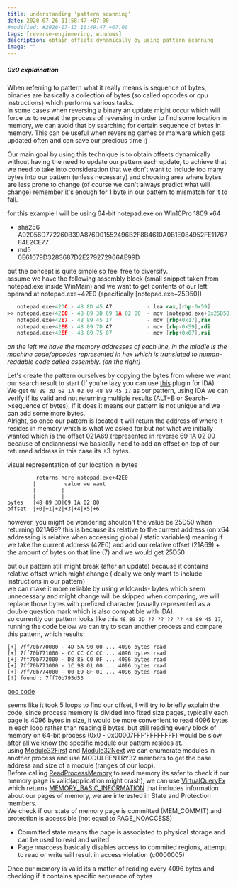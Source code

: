 ```yaml
---
title: understanding 'pattern scanning'
date: 2020-07-26 11:58:47 +07:00
#modified: #2020-07-13 16:49:47 +07:00
tags: [reverse-engineering, windows]
description: obtain offsets dynamically by using pattern scanning
image: ""
---
```



##### 0x0 explaination
When referring to pattern what it really means is sequence of bytes, binaries are basically a collection of bytes (so called opcodes or cpu instructions) which performs various tasks. <br>
In some cases when reversing a binary an update might occur which will force us to repeat the process of reversing in order to find some location in memory, we can avoid that by searching for certain sequence of bytes in memory. 
This can be useful when reversing games or malware which gets updated often and can save our precious time :)

Our main goal by using this technique is to obtain offsets dynamically without having the need to update our pattern each update, to achieve that we need to take into consideration that we don't want to include too many bytes into our pattern (unless necessary) and choosing area where bytes are less prone to change (of course we can't always predict what will change) 
remember it's enough for 1 byte in our pattern to mismatch for it to fail. <br>
<!--Tthe idea of pattern scanning is simple, scan for certain order of bytes in process 
he idea is quite simple- create our pattern, scan the memory for the bytesyy area # where bytes are less prone to change and compare to our own pattern-->
for this example I will be using 64-bit notepad.exe on Win10Pro 1809 x64
* sha256 A92056D772260B39A876D01552496B2F8B4610A0B1E084952FE1176784E2CE77
* md5 <br> 0E61079D3283687D2E279272966AE99D
<!-- end of the list -->

but the concept is quite simple so feel free to diversify. <br>
assume we have the following assembly block (small snippet taken from notepad.exe inside WinMain) and we want to get contents of our left operand at notepad.exe+42E0 (specifically [notepad.exe+25D50])

```nasm
   notepad.exe+42DC - 48 8D 45 A7           - lea rax,[rbp-0x59]
>> notepad.exe+42E0 - 48 89 3D 69 1A 02 00  - mov [notepad.exe+0x25D50],rdi { [00000000] }
   notepad.exe+42E7 - 48 89 45 17           - mov [rbp+0x17],rax
   notepad.exe+42EB - 48 89 7D A7           - mov [rbp-0x59],rdi
   notepad.exe+42EF - 48 89 75 07           - mov [rbp+0x07],rsi
```

*on the left we have the memory addresses of each line, in the middle is the machine code/opcodes represented in hex which is translated to human-readable code called assembly. (on the right)*

Let's create the pattern ourselves by copying the bytes from where we want our search result to start (If you're lazy you can use [this](https://github.com/cursey/ida-pattern-maker) plugin for IDA) \
We get ```48 89 3D 69 1A 02 00 48 89 45 17``` as our pattern, using IDA we can verify if its valid and not returning multiple results (ALT+B or Search->sequence of bytes), if it does it means our pattern is not unique and we can add some more bytes. <br>
Alright, so once our pattern is located it will return the address of where it resides in memory which is what we asked for but not what we initially wanted which is the offset 021A69 (represented in reverse 69 1A 02 00 because of endianness) 
we basically need to add an offset on top of our returned address in this case its +3 bytes. <br>

visual representation of our location in bytes
```
         returns here notepad.exe+42E0
        |         value we want
        |        |      
        |        |
bytes   |48 89 3D|69 1A 02 00
offset  |+0|+1|+2|+3|+4|+5|+6
```

however, you might be wondering shouldn't the value be 25D50 when returning 021A69? this is because its relative to the current address (on x64 addressing is relative when accessing global / static variables)
meaning if we take the current address (42E0) and add our relative offset (21A69) + the amount of bytes on that line (7) and we would get 25D50

but our pattern still might break (after an update) because it contains relative offset which might change (ideally we only want to include instructions in our pattern) <br>
we can make it more reliable by using wildcards- bytes which seem unnecessary and might change will be skipped when comparing, we will replace those bytes with prefixed character (usually represented as a double question mark which is also compatible with IDA). <br>
so currently our pattern looks like this ```48 89 3D ?? ?? ?? ?? 48 89 45 17```,
running the code below we can try to scan another process and compare this pattern, which results:

```
[+] 7ff70b770000 - 4D 5A 90 00 ... 4096 bytes read
[+] 7ff70b771000 - CC CC CC CC ... 4096 bytes read
[+] 7ff70b772000 - D8 85 C0 0F ... 4096 bytes read
[+] 7ff70b773000 - 1C 98 01 00 ... 4096 bytes read
[+] 7ff70b774000 - 00 E9 8F 01 ... 4096 bytes read
[!] found : 7ff70b795d53
```
[poc code](https://gist.github.com/DanielKoren/7fa8eec2c6e24c74f8a869cd5b012354)

seems like it took 5 loops to find our offset, I will try to briefly explain the code,
since process memory is divided into fixed size pages, typically each page is 4096 bytes in size, it would be more convenient to read 4096 bytes in each loop rather than reading 8 bytes,
but still reading every block of memory on 64-bit process (0x0 - 0x00007FFF'FFFFFFFF) would be slow after all we know the specific module our pattern resides at. <br>
using [Module32First](https://docs.microsoft.com/en-us/windows/win32/api/tlhelp32/nf-tlhelp32-module32first) and [Module32Next](https://docs.microsoft.com/en-us/windows/win32/api/tlhelp32/nf-tlhelp32-module32next) we can enumerate modules in another process and use MODULEENTRY32 members to get the base address and size of a module (ranges of our loop). <br>
Before calling [ReadProcessMemory](https://docs.microsoft.com/en-us/windows/win32/api/memoryapi/nf-memoryapi-readprocessmemory) to read memory its safer to check if our memory page is valid(application might crash), we can use [VirtualQueryEx](https://docs.microsoft.com/en-us/windows/win32/api/memoryapi/nf-memoryapi-virtualqueryex) which returns [MEMORY_BASIC_INFORMATION](https://docs.microsoft.com/en-us/windows-hardware/drivers/ddi/ntifs/ns-ntifs-_memory_basic_information) that includes information about our pages of memory, we are interested in State and Protection members. <br>
We check if our state of memory page is committed (MEM_COMMIT) and protection is accessible (not equal to PAGE_NOACCESS)
- Committed state means the page is associated to physical storage and can be used to read and writed 
- Page noaccess basically disables access to commited regions, attempt to read or write will result in access violation (c0000005)

Once our memory is valid its a matter of reading every 4096 bytes and checking if it contains specific sequence of bytes